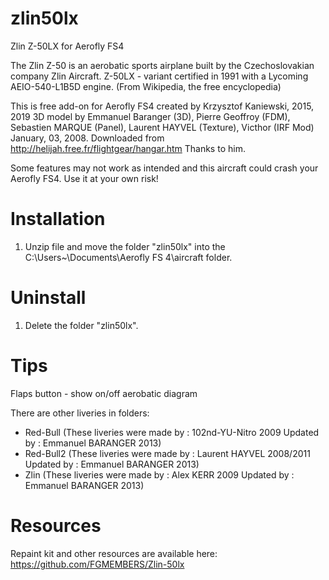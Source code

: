 # zlin50lx
Zlin Z-50LX for Aerofly FS4

The Zlin Z-50 is an aerobatic sports airplane built by the Czechoslovakian company Zlin Aircraft. Z-50LX - variant certified in 1991 with a Lycoming AEIO-540-L1B5D engine. (From Wikipedia, the free encyclopedia)

This is free add-on for Aerofly FS4 created by Krzysztof Kaniewski, 2015, 2019
3D model by Emmanuel Baranger (3D), Pierre Geoffroy (FDM), Sebastien MARQUE (Panel), Laurent HAYVEL (Texture), Victhor (IRF Mod) January, 03, 2008. Downloaded from http://helijah.free.fr/flightgear/hangar.htm
Thanks to him.

 Some features may not work as intended and this aircraft could crash your Aerofly FS4. 
 Use it at your own risk!

# Installation

1. Unzip file and move the folder "zlin50lx" into the C:\Users\~\Documents\Aerofly FS 4\aircraft folder.

# Uninstall

1. Delete the folder "zlin50lx".

# Tips

Flaps button - show on/off aerobatic diagram

There are other liveries in folders:

- Red-Bull		(These liveries were made by : 102nd-YU-Nitro 2009 Updated by : Emmanuel BARANGER 2013) 
- Red-Bull2     (These liveries were made by : Laurent HAYVEL 2008/2011 Updated by : Emmanuel BARANGER 2013)
- Zlin			(These liveries were made by : Alex KERR 2009 Updated by : Emmanuel BARANGER 2013)

# Resources

Repaint kit and other resources are available here: https://github.com/FGMEMBERS/Zlin-50lx
